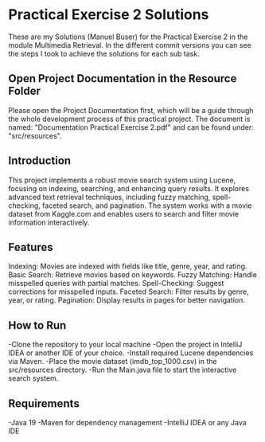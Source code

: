 # Practical Exercise 2 Solutions
These are my Solutions (Manuel Buser) for the Practical Exercise 2 in the module Multimedia Retrieval. In the different commit versions you can see the steps I took to achieve the solutions for each sub task. 

## Open Project Documentation in the Resource Folder
Please open the Project Documentation first, which will be a guide through the whole development process of this practical project. The document is named: "Documentation Practical Exercise 2.pdf" and can be found under: "src/resources".

## Introduction
This project implements a robust movie search system using Lucene, focusing on indexing, searching, and enhancing query results. It explores advanced text retrieval techniques, including fuzzy matching, spell-checking, faceted search, and pagination. The system works with a movie dataset from Kaggle.com and enables users to search and filter movie information interactively.

## Features
Indexing: Movies are indexed with fields like title, genre, year, and rating.
Basic Search: Retrieve movies based on keywords.
Fuzzy Matching: Handle misspelled queries with partial matches.
Spell-Checking: Suggest corrections for misspelled inputs.
Faceted Search: Filter results by genre, year, or rating.
Pagination: Display results in pages for better navigation.

## How to Run
-Clone the repository to your local machine
-Open the project in IntelliJ IDEA or another IDE of your choice.
-Install required Lucene dependencies via Maven.
-Place the movie dataset (imdb_top_1000.csv) in the src/resources directory.
-Run the Main.java file to start the interactive search system.

## Requirements
-Java 19
-Maven for dependency management
-IntelliJ IDEA or any Java IDE
